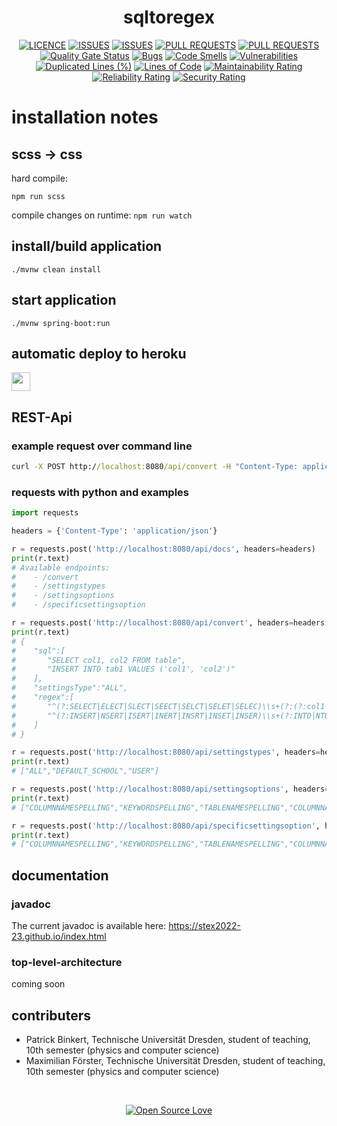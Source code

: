 <h1 align="center">
    sqltoregex
</h1>

<div align="center">
  
  [![LICENCE](https://img.shields.io/github/license/StEx2022-23/sql2regex.svg)](https://github.com/binkertpat/sql2regex)
  [![ISSUES](https://img.shields.io/github/issues/StEx2022-23/sql2regex.svg)](https://github.com/binkertpat/sql2regex)
  [![ISSUES](https://img.shields.io/github/issues-closed/StEx2022-23/sql2regex.svg)](https://github.com/binkertpat/sql2regex)
  [![PULL REQUESTS](https://img.shields.io/github/issues-pr/StEx2022-23/sql2regex.svg)](https://github.com/binkertpat/sql2regex)
  [![PULL REQUESTS](https://img.shields.io/github/issues-pr-closed/StEx2022-23/sql2regex.svg)](https://github.com/binkertpat/sql2regex)
  [![Quality Gate Status](https://sonarcloud.io/api/project_badges/measure?project=StEx2022-23_sql2regex&metric=alert_status)](https://sonarcloud.io/summary/new_code?id=StEx2022-23_sql2regex)
  [![Bugs](https://sonarcloud.io/api/project_badges/measure?project=StEx2022-23_sql2regex&metric=bugs)](https://sonarcloud.io/summary/new_code?id=StEx2022-23_sql2regex)
  [![Code Smells](https://sonarcloud.io/api/project_badges/measure?project=StEx2022-23_sql2regex&metric=code_smells)](https://sonarcloud.io/summary/new_code?id=StEx2022-23_sql2regex)
  [![Vulnerabilities](https://sonarcloud.io/api/project_badges/measure?project=StEx2022-23_sql2regex&metric=vulnerabilities)](https://sonarcloud.io/summary/new_code?id=StEx2022-23_sql2regex)
  [![Duplicated Lines (%)](https://sonarcloud.io/api/project_badges/measure?project=StEx2022-23_sql2regex&metric=duplicated_lines_density)](https://sonarcloud.io/summary/new_code?id=StEx2022-23_sql2regex)
  [![Lines of Code](https://sonarcloud.io/api/project_badges/measure?project=StEx2022-23_sql2regex&metric=ncloc)](https://sonarcloud.io/summary/new_code?id=StEx2022-23_sql2regex)
  [![Maintainability Rating](https://sonarcloud.io/api/project_badges/measure?project=StEx2022-23_sql2regex&metric=sqale_rating)](https://sonarcloud.io/summary/new_code?id=StEx2022-23_sql2regex)
  [![Reliability Rating](https://sonarcloud.io/api/project_badges/measure?project=StEx2022-23_sql2regex&metric=reliability_rating)](https://sonarcloud.io/summary/new_code?id=StEx2022-23_sql2regex)
  [![Security Rating](https://sonarcloud.io/api/project_badges/measure?project=StEx2022-23_sql2regex&metric=security_rating)](https://sonarcloud.io/summary/new_code?id=StEx2022-23_sql2regex)

</div>

# installation notes

## scss → css
hard compile:

<code>npm run scss</code>

compile changes on runtime:
<code>npm run watch</code>

## install/build application
<code>./mvnw clean install</code>

## start application
<code>./mvnw spring-boot:run </code>

## automatic deploy to heroku
<a href="https://sql2regex.herokuapp.com/"> 
  <img src="https://cdn.worldvectorlogo.com/logos/heroku-1.svg" height="30">
</a>

## REST-Api

### example request over command line

```cmd
curl -X POST http://localhost:8080/api/convert -H "Content-Type: application/json" -d "{\"sql\":[\"SELECT * FROM table\"],\"settingsType\":\"ALL\"}"
```

### requests with python and examples

```python
import requests

headers = {'Content-Type': 'application/json'}

r = requests.post('http://localhost:8080/api/docs', headers=headers)
print(r.text)
# Available endpoints:
#    - /convert
#    - /settingstypes
#    - /settingsoptions
#    - /specificsettingsoption

r = requests.post('http://localhost:8080/api/convert', headers=headers, json={"sql":["SELECT col1, col2 FROM table", "INSERT INTO tab1 VALUES ('col1', 'col2')"], "settingsType":"ALL"})
print(r.text)
# {
#    "sql":[
#       "SELECT col1, col2 FROM table",
#       "INSERT INTO tab1 VALUES ('col1', 'col2')"
#    ],
#    "settingsType":"ALL",
#    "regex":[
#       "^(?:SELECT|ELECT|SLECT|SEECT|SELCT|SELET|SELEC)\\s+(?:(?:col1|ol1|cl1|co1|col)\\s*(\\s*(?:(?:ALIAS|LIAS|AIAS|ALAS|ALIS|ALIA)|(?:AS|S|A))\\s+.*)?\\s*,\\s*(?:col2|ol2|cl2|co2|col)\\s*(\\s*(?:(?:ALIAS|LIAS|AIAS|ALAS|ALIS|ALIA)|(?:AS|S|A))\\s+.*)?|(?:col2|ol2|cl2|co2|col)\\s*(\\s*(?:(?:ALIAS|LIAS|AIAS|ALAS|ALIS|ALIA)|(?:AS|S|A))\\s+.*)?\\s*,\\s*(?:col1|ol1|cl1|co1|col)\\s*(\\s*(?:(?:ALIAS|LIAS|AIAS|ALAS|ALIS|ALIA)|(?:AS|S|A))\\s+.*)?)\\s+(?:FROM|ROM|FOM|FRM|FRO)\\s+(?:table|able|tble|tale|tabe|tabl)(\\s*(?:(?:ALIAS|LIAS|AIAS|ALAS|ALIS|ALIA)|(?:AS|S|A))?\\s+.*)?$",
#       "^(?:INSERT|NSERT|ISERT|INERT|INSRT|INSET|INSER)\\s+(?:INTO|NTO|ITO|INO|INT)\\s+(?:tab1|ab1|tb1|ta1|tab)\\s+(?:VALUE|ALUE|VLUE|VAUE|VALE|VALU)S?\\s+\\(\\s*(?:['`\"]?(?:col1|ol1|cl1|co1|col)['`\"]?\\s*,\\s*['`\"]?(?:col2|ol2|cl2|co2|col)['`\"]?|['`\"]?(?:col2|ol2|cl2|co2|col)['`\"]?\\s*,\\s*['`\"]?(?:col1|ol1|cl1|co1|col)['`\"]?)\\s*\\)\\s*$"
#    ]
# }

r = requests.post('http://localhost:8080/api/settingstypes', headers=headers)
print(r.text)
# ["ALL","DEFAULT_SCHOOL","USER"]

r = requests.post('http://localhost:8080/api/settingsoptions', headers=headers)
print(r.text)
# ["COLUMNNAMESPELLING","KEYWORDSPELLING","TABLENAMESPELLING","COLUMNNAMEORDER","TABLENAMEORDER","INDEXCOLUMNNAMEORDER","INDEXCOLUMNNAMESPELLING","DATESYNONYMS","DATETIMESYNONYMS","TIMESYNONYMS","AGGREGATEFUNCTIONLANG","DATATYPESYNONYMS","GROUPBYELEMENTORDER","INSERTINTOVALUESORDER","OTHERSYNONYMS","DEFAULT"]

r = requests.post('http://localhost:8080/api/specificsettingsoption', headers=headers, data="ALL")
print(r.text)
# ["COLUMNNAMESPELLING","KEYWORDSPELLING","TABLENAMESPELLING","COLUMNNAMEORDER","TABLENAMEORDER","INDEXCOLUMNNAMEORDER","INDEXCOLUMNNAMESPELLING","DATESYNONYMS","DATETIMESYNONYMS","TIMESYNONYMS","AGGREGATEFUNCTIONLANG","DATATYPESYNONYMS","GROUPBYELEMENTORDER","INSERTINTOVALUESORDER","OTHERSYNONYMS"]

```

## documentation

### javadoc
The current javadoc is available here: https://stex2022-23.github.io/index.html

### top-level-architecture
coming soon

## contributers
- Patrick Binkert, Technische Universität Dresden, student of teaching, 10th semester (physics and computer science)
- Maximilian Förster, Technische Universität Dresden, student of teaching, 10th semester (physics and computer science)

<br> 

<div align="center">
  
  [![Open Source Love](https://badges.frapsoft.com/os/v3/open-source-175x29.png?v=103)](https://github.com/ellerbrock/open-source-badges/)

</div>
